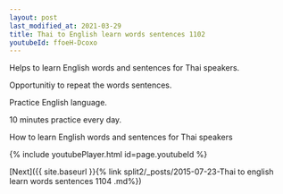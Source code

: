 ```yaml
---
layout: post
last_modified_at: 2021-03-29
title: Thai to English learn words sentences 1102 
youtubeId: ffoeH-Dcoxo
---
```

 
 
Helps to learn English words and sentences for Thai speakers.

Opportunitiy to repeat the words sentences. 

Practice English language. 
 
10 minutes practice every day. 
 
How to learn English words and sentences for Thai speakers 
 
{% include youtubePlayer.html id=page.youtubeId %}
 
 
[Next]({{ site.baseurl }}{% link  split2/_posts/2015-07-23-Thai to english learn words sentences 1104 .md%})
 
